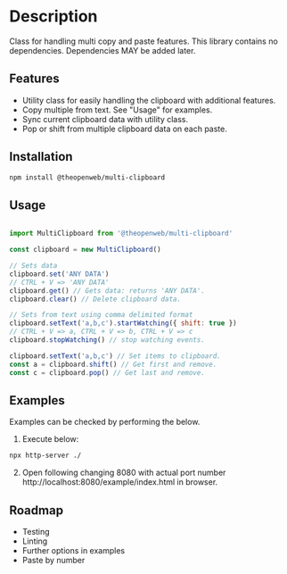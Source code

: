 # Description

Class for handling multi copy and paste features.
This library contains no dependencies. Dependencies MAY be added later.

## Features

- Utility class for easily handling the clipboard with additional features.
- Copy multiple from text. See "Usage" for examples.
- Sync current clipboard data with utility class.
- Pop or shift from multiple clipboard data on each paste.

## Installation

```bash
npm install @theopenweb/multi-clipboard
```

## Usage

```js

import MultiClipboard from '@theopenweb/multi-clipboard'

const clipboard = new MultiClipboard()

// Sets data
clipboard.set('ANY DATA')
// CTRL + V => 'ANY DATA'
clipboard.get() // Gets data: returns 'ANY DATA'.
clipboard.clear() // Delete clipboard data.

// Sets from text using comma delimited format
clipboard.setText('a,b,c').startWatching({ shift: true })
// CTRL + V => a, CTRL + V => b, CTRL + V => c
clipboard.stopWatching() // stop watching events.

clipboard.setText('a,b,c') // Set items to clipboard.
const a = clipboard.shift() // Get first and remove.
const c = clipboard.pop() // Get last and remove.

```

## Examples

Examples can be checked by performing the below.

1. Execute below:

```bash
npx http-server ./
```

2. Open following changing 8080 with actual port number http://localhost:8080/example/index.html in browser.

## Roadmap

- Testing
- Linting
- Further options in examples
- Paste by number
